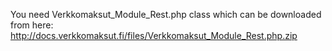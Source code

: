 You need Verkkomaksut_Module_Rest.php class which can be downloaded from here: http://docs.verkkomaksut.fi/files/Verkkomaksut_Module_Rest.php.zip